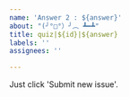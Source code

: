 ```yaml
---
name: 'Answer 2 : ${answer}'
about: "(╯°□°）╯︵ ┻━┻"
title: quiz|${id}|${answer}
labels: ''
assignees: ''

---
```


Just click 'Submit new issue'.
